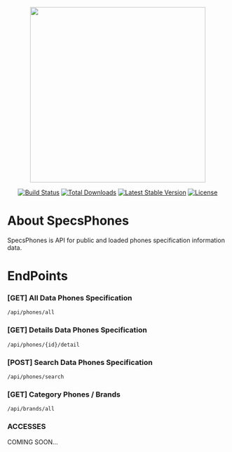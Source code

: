 <p align="center"><a href="https://laravel.com" target="_blank"><img src="https://raw.githubusercontent.com/laravel/art/master/logo-lockup/5%20SVG/2%20CMYK/1%20Full%20Color/laravel-logolockup-cmyk-red.svg" width="400"></a></p>

<p align="center">
<a href="https://travis-ci.org/laravel/framework"><img src="https://travis-ci.org/laravel/framework.svg" alt="Build Status"></a>
<a href="https://packagist.org/packages/laravel/framework"><img src="https://img.shields.io/packagist/dt/laravel/framework" alt="Total Downloads"></a>
<a href="https://packagist.org/packages/laravel/framework"><img src="https://img.shields.io/packagist/v/laravel/framework" alt="Latest Stable Version"></a>
<a href="https://packagist.org/packages/laravel/framework"><img src="https://img.shields.io/packagist/l/laravel/framework" alt="License"></a>
</p>

# About SpecsPhones

SpecsPhones is API for public and loaded phones specification information data.

# EndPoints

### [GET] All Data Phones Specification

```
/api/phones/all
```

### [GET] Details Data Phones Specification

```
/api/phones/{id}/detail
```

### [POST] Search Data Phones Specification

```
/api/phones/search
```

### [GET] Category Phones / Brands

```
/api/brands/all
```

### ACCESSES

COMING SOON...